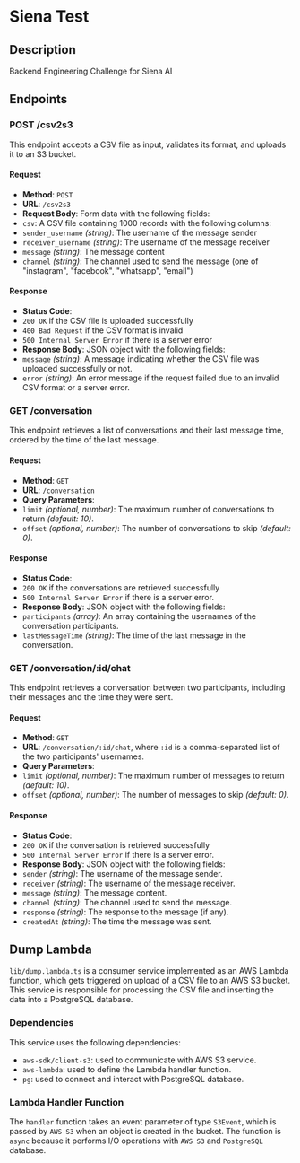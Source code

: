 # Siena Test

## Description
Backend Engineering Challenge for Siena AI

## Endpoints
### POST /csv2s3
This endpoint accepts a CSV file as input, validates its format, and uploads it to an S3 bucket.

#### Request
- **Method**: `POST`
- **URL**: `/csv2s3`
- **Request Body**: Form data with the following fields:
 - `csv`: A CSV file containing 1000 records with the following columns:
  - `sender_username` *(string)*: The username of the message sender
  - `receiver_username` *(string)*: The username of the message receiver
  - `message` *(string)*: The message content
  - `channel` *(string)*: The channel used to send the message (one of "instagram", "facebook", "whatsapp", "email")

#### Response
- **Status Code**:
 - `200 OK` if the CSV file is uploaded successfully
 - `400 Bad Request` if the CSV format is invalid
 - `500 Internal Server Error` if there is a server error
- **Response Body**: JSON object with the following fields:
 - `message` *(string)*: A message indicating whether the CSV file was uploaded successfully or not.
 - `error` *(string)*: An error message if the request failed due to an invalid CSV format or a server error.

### GET /conversation
This endpoint retrieves a list of conversations and their last message time, ordered by the time of the last message.

#### Request
- **Method**: `GET`
- **URL**: `/conversation`
- **Query Parameters**:
 - `limit` *(optional, number)*: The maximum number of conversations to return *(default: 10)*.
 - `offset` *(optional, number)*: The number of conversations to skip *(default: 0)*.

#### Response
- **Status Code**:
 - `200 OK` if the conversations are retrieved successfully
 - `500 Internal Server Error` if there is a server error.
- **Response Body**: JSON object with the following fields:
 - `participants` *(array)*: An array containing the usernames of the conversation participants.
 - `lastMessageTime` *(string)*: The time of the last message in the conversation.


### GET /conversation/:id/chat
This endpoint retrieves a conversation between two participants, including their messages and the time they were sent.

#### Request
- **Method**: `GET`
- **URL**: `/conversation/:id/chat`, where `:id` is a comma-separated list of the two participants' usernames.
- **Query Parameters**:
 - `limit` *(optional, number)*: The maximum number of messages to return *(default: 10)*.
 - `offset` *(optional, number)*: The number of messages to skip *(default: 0)*.

#### Response
- **Status Code**:
 - `200 OK` if the conversation is retrieved successfully
 - `500 Internal Server Error` if there is a server error.
- **Response Body**: JSON object with the following fields:
 - `sender` *(string)*: The username of the message sender.
 - `receiver` *(string)*: The username of the message receiver.
 - `message` *(string)*: The message content.
 - `channel` *(string)*: The channel used to send the message.
 - `response` *(string)*: The response to the message (if any).
 - `createdAt` *(string)*: The time the message was sent.

## Dump Lambda
`lib/dump.lambda.ts` is a consumer service implemented as an AWS Lambda function, which gets triggered on upload of a CSV file to an AWS S3 bucket. This service is responsible for processing the CSV file and inserting the data into a PostgreSQL database.

### Dependencies
This service uses the following dependencies:
- `aws-sdk/client-s3`: used to communicate with AWS S3 service.
- `aws-lambda`: used to define the Lambda handler function.
- `pg`: used to connect and interact with PostgreSQL database.

### Lambda Handler Function
The `handler` function takes an event parameter of type `S3Event`, which is passed by `AWS S3` when an object is created in the bucket. The function is `async` because it performs I/O operations with `AWS S3` and `PostgreSQL` database.
